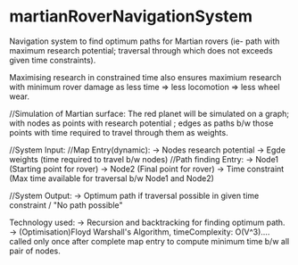 # martianRoverNavigationSystem
Navigation system to find optimum paths for Martian rovers (ie- path with maximum research potential; traversal through which does not exceeds given time constraints).

Maximising research in constrained time also ensures maximium research with minimum rover damage as less time => less locomotion => less wheel wear.

//Simulation of Martian surface:
The red planet will be simulated on a graph; with nodes as points with research potential ; edges as paths b/w those points with time required to travel through them as weights.

//System Input:
  //Map Entry(dynamic):
  -> Nodes research potential
  -> Egde weights (time required to travel b/w nodes)
  //Path finding Entry:
  -> Node1 (Starting point for rover)
  -> Node2 (Final point for rover)
  -> Time constraint (Max time available for traversal b/w Node1 and Node2)
  
 //System Output:
-> Optimum path if traversal possible in given time constraint / "No path possible"


Technology used:
-> Recursion and backtracking for finding optimum path.
-> (Optimisation)Floyd Warshall's Algorithm, timeComplexity: O(V^3).... called only once after complete map entry to compute minimum time b/w all pair of nodes.
